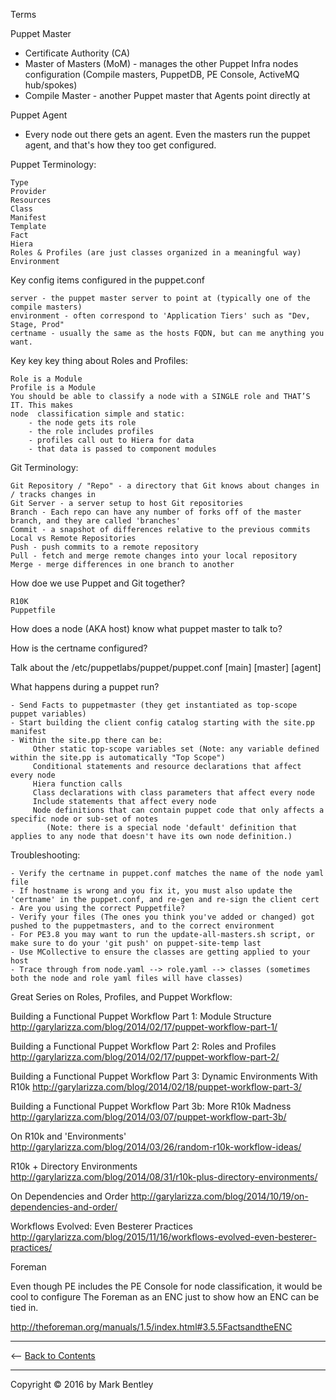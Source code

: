 


Terms

Puppet Master
   - Certificate Authority (CA)
   - Master of Masters (MoM) - manages the other Puppet Infra nodes configuration (Compile masters, PuppetDB, PE Console, ActiveMQ hub/spokes)
   - Compile Master - another Puppet master that Agents point directly at

Puppet Agent
   - Every node out there gets an agent.  Even the masters run the puppet agent, and that's how they too get configured.


Puppet Terminology:

    Type
    Provider
    Resources
    Class
    Manifest
    Template
    Fact
    Hiera
    Roles & Profiles (are just classes organized in a meaningful way)
    Environment

Key config items configured in the puppet.conf

    server - the puppet master server to point at (typically one of the compile masters)
    environment - often correspond to 'Application Tiers' such as "Dev, Stage, Prod"
    certname - usually the same as the hosts FQDN, but can me anything you want.

Key key key thing about Roles and Profiles:

    Role is a Module
    Profile is a Module
    You should be able to classify a node with a SINGLE role and THAT’S IT. This makes
    node  classification simple and static:
        - the node gets its role
        - the role includes profiles
        - profiles call out to Hiera for data
        - that data is passed to component modules


Git Terminology:

    Git Repository / "Repo" - a directory that Git knows about changes in / tracks changes in
    Git Server - a server setup to host Git repositories
    Branch - Each repo can have any number of forks off of the master branch, and they are called 'branches'
    Commit - a snapshot of differences relative to the previous commits
    Local vs Remote Repositories
    Push - push commits to a remote repository
    Pull - fetch and merge remote changes into your local repository
    Merge - merge differences in one branch to another

How doe we use Puppet and Git together?

    R10K
    Puppetfile

How does a node (AKA host) know what puppet master to talk to?

How is the certname configured?

Talk about the /etc/puppetlabs/puppet/puppet.conf
   [main]
   [master]
   [agent]


What happens during a puppet run?

    - Send Facts to puppetmaster (they get instantiated as top-scope puppet variables)
    - Start building the client config catalog starting with the site.pp manifest
    - Within the site.pp there can be:
         Other static top-scope variables set (Note: any variable defined within the site.pp is automatically "Top Scope")
         Conditional statements and resource declarations that affect every node
         Hiera function calls
         Class declarations with class parameters that affect every node
         Include statements that affect every node
         Node definitions that can contain puppet code that only affects a specific node or sub-set of notes
            (Note: there is a special node 'default' definition that applies to any node that doesn't have its own node definition.)



Troubleshooting:

    - Verify the certname in puppet.conf matches the name of the node yaml file
    - If hostname is wrong and you fix it, you must also update the 'certname' in the puppet.conf, and re-gen and re-sign the client cert
    - Are you using the correct Puppetfile?
    - Verify your files (The ones you think you've added or changed) got pushed to the puppetmasters, and to the correct environment
    - For PE3.8 you may want to run the update-all-masters.sh script, or make sure to do your 'git push' on puppet-site-temp last
    - Use MCollective to ensure the classes are getting applied to your host
    - Trace through from node.yaml --> role.yaml --> classes (sometimes both the node and role yaml files will have classes)


Great Series on Roles, Profiles, and Puppet Workflow:

Building a Functional Puppet Workflow Part 1: Module Structure
http://garylarizza.com/blog/2014/02/17/puppet-workflow-part-1/

Building a Functional Puppet Workflow Part 2: Roles and Profiles
http://garylarizza.com/blog/2014/02/17/puppet-workflow-part-2/

Building a Functional Puppet Workflow Part 3: Dynamic Environments With R10k
http://garylarizza.com/blog/2014/02/18/puppet-workflow-part-3/

Building a Functional Puppet Workflow Part 3b: More R10k Madness
http://garylarizza.com/blog/2014/03/07/puppet-workflow-part-3b/

On R10k and 'Environments'
http://garylarizza.com/blog/2014/03/26/random-r10k-workflow-ideas/

R10k + Directory Environments
http://garylarizza.com/blog/2014/08/31/r10k-plus-directory-environments/

On Dependencies and Order
http://garylarizza.com/blog/2014/10/19/on-dependencies-and-order/

Workflows Evolved: Even Besterer Practices
http://garylarizza.com/blog/2015/11/16/workflows-evolved-even-besterer-practices/



Foreman

Even though PE includes the PE Console for node classification, it would be cool to configure The Foreman as an ENC just to show how an ENC can be tied in.

http://theforeman.org/manuals/1.5/index.html#3.5.5FactsandtheENC

---

<-- [Back to Contents](/README.md)

---

Copyright © 2016 by Mark Bentley

